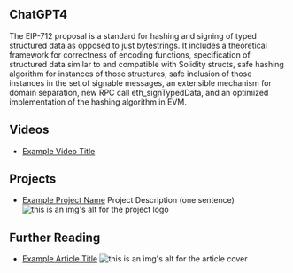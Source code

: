 ## ChatGPT4

The EIP-712 proposal is a standard for hashing and signing of typed structured data as opposed to just bytestrings. It includes a theoretical framework for correctness of encoding functions, specification of structured data similar to and compatible with Solidity structs, safe hashing algorithm for instances of those structures, safe inclusion of those instances in the set of signable messages, an extensible mechanism for domain separation, new RPC call eth_signTypedData, and an optimized implementation of the hashing algorithm in EVM.

## Videos

- [Example Video Title](https://www.youtube.com/watch?v=TDGq4aeevgY)

## Projects

- [Example Project Name](https://xxxx.xxx/xxxxx) Project Description (one sentence) ![this is an img's alt for the project logo](https://xxxx.xxx/project-logo.xxx)

## Further Reading

- [Example Article Title](https://xxxx.xxx/xxxxx) ![this is an img's alt for the article cover](https://xxxx.xxx/article-cover.xxx)
